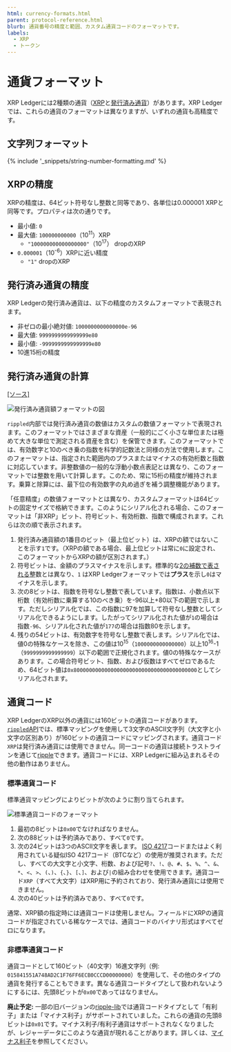 ```yaml
---
html: currency-formats.html
parent: protocol-reference.html
blurb: 通貨番号の精度と範囲、カスタム通貨コードのフォーマットです。
labels:
  - XRP
  - トークン
---
```

# 通貨フォーマット

XRP Ledgerには2種類の通貨（[XRP](xrp.html)と[発行済み通貨](issued-currencies.html)）があります。XRP Ledgerでは、これらの通貨のフォーマットは異なりますが、いずれの通貨も高精度です。

## 文字列フォーマット

{% include '_snippets/string-number-formatting.md' %}
<!--{#_ #}-->

## XRPの精度

XRPの精度は、64ビット符号なし整数と同等であり、各単位は0.000001 XRPと同等です。プロパティは次の通りです。

* 最小値: `0`
* 最大値: `100000000000`（10<sup>11</sup>）XRP
    - `"100000000000000000"`（10<sup>17</sup>） dropのXRP
* `0.000001`（10<sup>-6</sup>）XRPに近い精度
    - `"1"` dropのXRP

## 発行済み通貨の精度

XRP Ledgerの発行済み通貨は、以下の精度のカスタムフォーマットで表現されます。

* 非ゼロの最小絶対値: `1000000000000000e-96`
* 最大値: `9999999999999999e80`
* 最小値: `-9999999999999999e80`
* 10進15桁の精度

## 発行済み通貨の計算
[[ソース]](https://github.com/ripple/rippled/blob/35fa20a110e3d43ffc1e9e664fc9017b6f2747ae/src/ripple/protocol/impl/STAmount.cpp "Source")

![発行済み通貨額フォーマットの図](img/currency-number-format.ja.png)

`rippled`内部では発行済み通貨の数値はカスタムの数値フォーマットで表現されます。このフォーマットではさまざまな資産（一般的にごく小さな単位または極めて大きな単位で測定される資産を含む）を保管できます。このフォーマットでは、有効数字と10のべき乗の指数を科学的記数法と同様の方法で使用します。このフォーマットは、指定された範囲内のプラスまたはマイナスの有効桁数と指数に対応しています。非整数値の一般的な浮動小数点表記とは異なり、このフォーマットでは整数を用いて計算します。このため、常に15桁の精度が維持されます。乗算と除算には、最下位の有効数字の丸め過ぎを補う調整機能があります。

「任意精度」の数値フォーマットとは異なり、カスタムフォーマットは64ビットの固定サイズで格納できます。このようにシリアル化される場合、このフォーマットは「非XRP」ビット、符号ビット、有効桁数、指数で構成されます。これらは次の順で表示されます。

1. 発行済み通貨額の1番目のビット（最上位ビット）は、XRPの額ではないことを示す`1`です。（XRPの額である場合、最上位ビットは常に`0`に設定され、このフォーマットからXRPの額が区別されます。）
2. 符号ビットは、金額のプラスマイナスを示します。標準的な[2の補数で表される](https://en.wikipedia.org/wiki/Two%27s_complement)整数とは異なり、`1` はXRP Ledgerフォーマットでは**プラス**を示し`0`はマイナスを示します。
3. 次の8ビットは、指数を符号なし整数で表しています。指数は、小数点以下桁数（有効桁数に乗算する10のべき乗）を-96以上+80以下の範囲で示します。ただしシリアル化では、この指数に97を加算して符号なし整数としてシリアル化できるようにします。したがってシリアル化された値が`1`の場合は指数`-96`、シリアル化された値が`177`の場合は指数80を示します。
4. 残りの54ビットは、有効数字を符号なし整数で表します。シリアル化では、値0の特殊なケースを除き、この値は10<sup>15</sup>（`1000000000000000`）以上10<sup>16</sup>-1（`9999999999999999`）以下の範囲で正規化されます。値0の特殊なケースがあります。この場合符号ビット、指数、および仮数はすべてゼロであるため、64ビット値は`0x8000000000000000000000000000000000000000`としてシリアル化されます。


## 通貨コード

XRP LedgerのXRP以外の通貨には160ビットの通貨コードがあります。[`rippled`API](rippled-api.html)では、標準マッピングを使用して3文字のASCII文字列（大文字と小文字の区別あり）が160ビットの通貨コードにマッピングされます。通貨コード`XRP`は発行済み通貨には使用できません。同一コードの通貨は接続トラストラインを通じて[ripple](rippling.html)できます。通貨コードには、XRP Ledgerに組み込まれるその他の動作はありません。

### 標準通貨コード

標準通貨マッピングによりビットが次のように割り当てられます。

![標準通貨コードのフォーマット](img/currency-code-format.ja.png)

1. 最初の8ビットは`0x00`でなければなりません。
2. 次の88ビットは予約済みであり、すべて`0`です。
3. 次の24ビットは3つのASCII文字を表します。
    [ISO 4217](http://www.xe.com/iso4217.php)コードまたはよく利用されている疑似ISO 4217コード（BTCなど）の使用が推奨されます。ただし、すべての大文字と小文字、桁数、および記号`?`、`!`、`@`、`#`、`$`、`%`、`^`、`&`、`*`、`<`、`>`、`(`、`)`、`{`、`}`、`[`、`]`、および<code>|</code>の組み合わせを使用できます。通貨コード`XRP`（すべて大文字）はXRP用に予約されており、発行済み通貨には使用できません。
4. 次の40ビットは予約済みであり、すべて`0`です。

通常、XRP額の指定時には通貨コードは使用しません。フィールドにXRPの通貨コードが指定されている稀なケースでは、通貨コードのバイナリ形式はすべてゼロになります。

### 非標準通貨コード

通貨コードとして160ビット（40文字）16進文字列（例: `015841551A748AD2C1F76FF6ECB0CCCD00000000`）を使用して、その他のタイプの通貨を発行することもできます。異なる通貨コードタイプとして扱われないようにするには、先頭8ビットが`0x00`であってはなりません。

**廃止予定:** 一部の旧バージョンの[ripple-lib](https://github.com/ripple/ripple-lib)では通貨コードタイプとして「有利子」または「マイナス利子」がサポートされていました。これらの通貨の先頭8ビットは`0x01`です。マイナス利子/有利子通貨はサポートされなくなりましたが、レジャーデータにこのような通貨が現れることがあります。詳しくは、[マイナス利子](demurrage.html)を参照してください。
